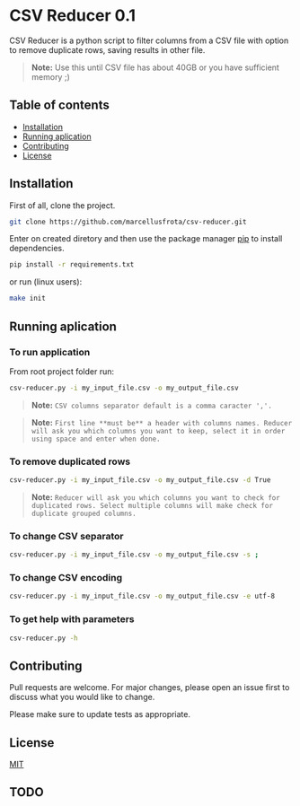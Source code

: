 # CSV Reducer 0.1

CSV Reducer is a python script to filter columns from a CSV file with option to remove duplicate rows, saving results in other file.

> **Note:** Use this until CSV file has about 40GB or you have sufficient memory ;)

## Table of contents
* [Installation](#installation)
* [Running aplication](#running-aplication)
* [Contributing](#contributing)
* [License](#license)

## Installation

First of all, clone the project.

```bash
git clone https://github.com/marcellusfrota/csv-reducer.git
```

Enter on created diretory and then use the package manager [pip](https://pip.pypa.io/en/stable/) to install dependencies.

```bash
pip install -r requirements.txt
```

or run (linux users):

```bash
make init
```

## Running aplication

### To run application

From root project folder run:

```bash
csv-reducer.py -i my_input_file.csv -o my_output_file.csv
```

> **Note:** `CSV columns separator default is a comma caracter ','.`

> **Note:** `First line **must be** a header with columns names. Reducer will ask you which columns you want to keep, select it in order using space and enter when done.`

### To remove duplicated rows

```bash
csv-reducer.py -i my_input_file.csv -o my_output_file.csv -d True
```

> **Note:** `Reducer will ask you which columns you want to check for duplicated rows. Select multiple columns will make check for duplicate grouped columns.`

### To change CSV separator

```bash
csv-reducer.py -i my_input_file.csv -o my_output_file.csv -s ;
```

### To change CSV encoding

```bash
csv-reducer.py -i my_input_file.csv -o my_output_file.csv -e utf-8
```

### To get help with parameters

```bash
csv-reducer.py -h
```

## Contributing
Pull requests are welcome. For major changes, please open an issue first to discuss what you would like to change.

Please make sure to update tests as appropriate.

## License
[MIT](https://choosealicense.com/licenses/mit/)

## TODO